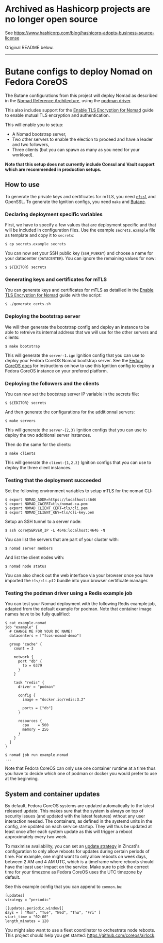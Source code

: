 # Archived as Hashicorp projects are no longer open source

See https://www.hashicorp.com/blog/hashicorp-adopts-business-source-license

Original README below.

---

# Butane configs to deploy Nomad on Fedora CoreOS

The Butane configurations from this project will deploy Nomad as described in
the [Nomad Reference Architecture][nomad-ref-arch], using the [podman
driver][podman-driver].

This also includes support for the [Enable TLS Encryption for Nomad][nomad-tls]
guide to enable mutual TLS encryption and authentication.

This will enable you to setup:
  * A Nomad bootstrap server,
  * Two other servers to enable the election to proceed and have a leader and
    two followers,
  * Three clients (but you can spawn as many as you need for your workload).

**Note that this setup does not currently include Consul and Vault support which
are recommended in production setups.**

## How to use

To generate the private keys and certificates for mTLS, you need
[`cfssl`][cfssl] and OpenSSL. To generate the Ignition configs, you need `make`
and [Butane][butane].

### Declaring deployment specific variables

First, we have to specify a few values that are deployment specific and that
will be included in configuration files. Use the example `secrets.example` file
as template and copy it to `secrets`:

```
$ cp secrets.example secrets
```

You can now set your SSH public key (`SSH_PUBKEY`) and choose a name for your
datacenter (`DATACENTER`). You can ignore the remaining values for now:

```
$ ${EDITOR} secrets
```

### Generating keys and certificates for mTLS

You can generate keys and certificates for mTLS as detailled in the [Enable TLS
Encryption for Nomad][nomad-tls] guide with the script:

```
$ ./generate_certs.sh
```

### Deploying the bootstrap server

We will then generate the bootstrap config and deploy an instance to be able to
retreive its internal address that we will use for the other servers and
clients:

```
$ make bootstrap
```

This will generate the `server-1.ign` Ignition config that you can use to
deploy your Fedora CoreOS Nomad bootstrap server. See the [Fedora CoreOS
docs][deploy] for instructions on how to use this Ignition config to deploy a
Fedora CoreOS instance on your prefered platform.

### Deploying the followers and the clients

You can now set the bootstrap server IP variable in the secrets file:

```
$ ${EDITOR} secrets
```

And then generate the configurations for the additionnal servers:

```
$ make servers
```

This will generate the `server-{2,3}` Ignition configs that you can use to
deploy the two additional server instances.

Then do the same for the clients:

```
$ make clients
```

This will generate the `client-{1,2,3}` Ignition configs that you can use to
deploy the three client instances.

### Testing that the deployment succeeded

Set the following environment variables to setup mTLS for the nomad CLI:

```
$ export NOMAD_ADDR=https://localhost:4646
$ export NOMAD_CACERT=tls/nomad-ca.pem
$ export NOMAD_CLIENT_CERT=tls/cli.pem
$ export NOMAD_CLIENT_KEY=tls/cli-key.pem
```

Setup an SSH tunnel to a server node:

```
$ ssh core@SERVER_IP -L 4646:localhost:4646 -N
```

You can list the servers that are part of your cluster with:

```
$ nomad server members
```

And list the client nodes with:

```
$ nomad node status
```

You can also check out the web interface via your browser once you have
imported the `tls/cli.p12` bundle into your browser certificate manager.

### Testing the podman driver using a Redis example job

You can test your Nomad deployment with the following Redis example job,
adapted from the default example for podman. Note that container image names
have to be fully qualified:

```
$ cat example.nomad
job "example" {
  # CHANGE ME FOR YOUR DC NAME!
  datacenters = ["fcos-nomad-demo"]

  group "cache" {
    count = 3

    network {
      port "db" {
        to = 6379
      }
    }

    task "redis" {
      driver = "podman"

      config {
        image = "docker.io/redis:3.2"

        ports = ["db"]
      }

      resources {
        cpu    = 500
        memory = 256
      }
    }
  }
}

$ nomad job run example.nomad
...
```

Note that Fedora CoreOS can only use one container runtime at a time thus you
have to decide which one of podman or docker you would prefer to use at the
beginning.

## System and container updates

By default, Fedora CoreOS systems are updated automatically to the latest
released update. This makes sure that the system is always on top of security
issues (and updated with the latest features) wthout any user interaction
needed. The containers, as defined in the systemd units in the config, are
updated on each service startup. They will thus be updated at least once after
each system update as this will trigger a reboot approximately every two week.

To maximise availability, you can set an [update strategy][updates] in
Zincati's configuration to only allow reboots for updates during certain
periods of time.  For example, one might want to only allow reboots on week
days, between 2 AM and 4 AM UTC, which is a timeframe where reboots should have
the least user impact on the service. Make sure to pick the correct time for
your timezone as Fedora CoreOS uses the UTC timezone by default.

See this example config that you can append to `common.bu`:

```
[updates]
strategy = "periodic"

[[updates.periodic.window]]
days = [ "Mon", "Tue", "Wed", "Thu", "Fri" ]
start_time = "02:00"
length_minutes = 120
```

You might also want to use a fleet coordinator to orchestrate node reboots.
This project should help you get started: <https://github.com/coreos/airlock>.

[nomad-ref-arch]: https://learn.hashicorp.com/tutorials/nomad/production-reference-architecture-vm-with-consul
[podman-driver]: https://github.com/hashicorp/nomad-driver-podman
[nomad-tls]: https://learn.hashicorp.com/tutorials/nomad/security-enable-tls
[butane]: https://coreos.github.io/butane/getting-started/#getting-butane
[cfssl]: https://github.com/cloudflare/cfssl
[deploy]: https://docs.fedoraproject.org/en-US/fedora-coreos/getting-started/
[updates]: https://coreos.github.io/zincati/usage/updates-strategy/#periodic-strategy
